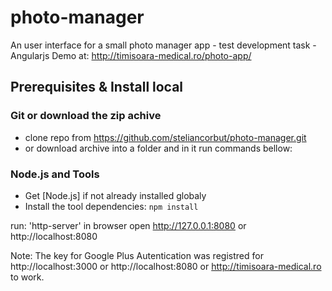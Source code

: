# photo-manager
An user interface for a small photo manager app - test development task - Angularjs
Demo at: http://timisoara-medical.ro/photo-app/

## Prerequisites & Install local
### Git or download the zip achive 
- clone repo from https://github.com/steliancorbut/photo-manager.git
- or download archive into a folder and in it run commands bellow:

### Node.js and Tools
- Get [Node.js] if not already installed globaly
- Install the tool dependencies: `npm install`

run: 'http-server'
in browser open http://127.0.0.1:8080 or http://localhost:8080

Note:
The key for Google Plus Autentication was registred for http://localhost:3000 or http://localhost:8080 or http://timisoara-medical.ro to work.
